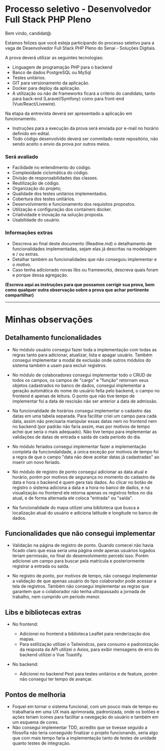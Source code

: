 # Processo seletivo - Desenvolvedor Full Stack PHP Pleno
Bem vindo, candidat@.

Estamos felizes que você esteja participando do processo seletivo para a vaga de Desenvolvedor Full Stack PHP Pleno do Senai - Soluções Digitais.

A prova deverá utilizar as seguintes tecnologias:

- Linguagem de programação PHP para o backend
- Banco de dados PostgreSQL ou MySql
- Testes unitários.
- GIT para versionamento da aplicação.
- Docker para deploy da aplicação.
- A utilização ou não de frameworks ficará a critério do candidato, tanto para back-end (Laravel/Symfony) como para front-end (Vue/React/Livewire).

Na etapa da entrevista deverá ser apresentado a aplicação em funcionamento.

- Instruções para a execução da prova será enviada por e-mail no horário definido em edital.
- Todo código desenvolvido deverá ser commitado neste repositório, não sendo aceito o envio da prova por outros meios.


### Será avaliado
- Facilidade no entendimento do código.
- Complexidade ciclomática do código.
- Divisão de responsabilidades das classes.
- Reutilização de código.
- Organização do projeto;
- Qualidade dos testes unitários implementados.
- Cobertura dos testes unitários.
- Desenvolvimento e funcionamento dos requisitos propostos.
- Utilização e configuração dos containers docker.
- Criatividade e inovação na solução proposta.
- Usabilidade do usuário.

### Informações extras
- Descreva ao final deste documento (Readme.md) o detalhamento de funcionalidades implementadas, sejam elas já descritas na modelagem e / ou extras.
- Detalhar também as funcionalidades que não conseguiu implementar e o motivo.
- Caso tenha adicionado novas libs ou frameworks, descreva quais foram e porque dessa agregação.

__(Escreva aqui as instruções para que possamos corrigir sua prova, bem como qualquer outra observação sobre a prova que achar pertinente compartilhar)__

---
# Minhas observações

## Detalhamento funcionalidades

- No módulo usuário consegui fazer toda a implementação com todas as regras tanto para adicionar, atualizar, lista e apagar usuário. Também consegui implementar a modal de exclusão onde outros módulos do sistema também a usam para excluir registros.

- No módulo de colaboradores consegui implementar todo o CRUD de todos os campos, os campos de "cargo" e "função" retornam seus objetos cadastrados no banco de dados, consegui implementar a geração automática do nome do usuário feita pelo backend, o campo no frontend é apenas de leitura. O ponto que não tive tempo de implementar foi a data de rescisão não ser anterior a data de admissão.

- Na funcionalidade de horários consegui implementar o cadastro das datas em uma tabela separada. Para facilitar criei um campo para cada data, assim não precisaria manipular essas datas nem no frontend nem no backend (por padrão não faria assim, mas por motivos de tempo achei que seria o mais adequado). Não tive tempo para implementar as validações de datas de entrada e saída de cada período do dia.

- No módulo feriados consegui implementar fazer a implementação completa da funciondalidade, a única exceção por motivos de tempo foi a regra de que o campo "data não deve aceitar datas já cadastradas" ao inserir um novo feriado.

- No módulo de registro de ponto consegui adicionar as data atual e horário, porém por motivos de segurança no momento do cadastro da data e hora o backend é quem gera tais dados. Ao clicar no botão de registro o sistema adiciona a data e a hora no banco de dados, e na visualização no frontend ele retorna apenas os registros feitos no dia atual, e de forma alternada ele coloca "entrada" ou "saída".

- Na funcionalidade do mapa utilizei uma biblioteca que busca a localização atual do usuário e adiciona latitude e longitude no banco de dados.

## Funcionalidades que não consegui implementar
- Validação na página de registro de ponto. Quando comecei não havia ficado claro que essa seria uma página onde apenas usuários logados teriam permissão, no final do desenvolvimento percebi isso. Porém adicionei um campo para buscar pela matrícula e posteriormente registrar a entrada ou saída.

- No registro de ponto, por motivos de tempo, não consegui implementar a validação de que apenas usuário do tipo colaborador pode acessar a tela de registros. Também não consegui implementar as regras que garantem que o colaborador não tenha ultrapassado a jornada de trabalho, nem cumprido um período menor.

## Libs e bibliotecas extras
- No frontend:
  - Adicionei no frontend a biblioteca Leaflet para renderização dos mapas.
  - Para estilização utilizei o Tailwindcss, para consumo e padronização da resposta da API utilizei o Axios, para exibir mensagens de erro do backend utilizei o Vue Toastify.

- No backend:
  - Adicionei no backend Pest para testes unitários e de feature, porém não consegui ter tempo de avançar.

## Pontos de melhoria
- Foquei em tornar o sistema funcional, com um pouco mais de tempo eu trabalharia em uma UX mais aprimorada, padronizada, onde os botões e ações teriam ícones para facilitar a navegação do usuário e também em um esquema de cores.
- Não consegui implementar TDD, acredito que se tivesse seguido a filosofia não teria conseguido finalizar o projeto funcionando, seria algo que com mais tempo faria a implementação tanto de testes de unidade quanto testes de integração.
